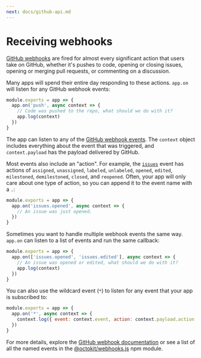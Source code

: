 ```yaml
---
next: docs/github-api.md
---
```


# Receiving webhooks

[GitHub webhooks](https://developer.github.com/webhooks/) are fired for almost every significant action that users take on GitHub, whether it's pushes to code, opening or closing issues, opening or merging pull requests, or commenting on a discussion.

Many apps will spend their entire day responding to these actions. `app.on` will listen for any GitHub webhook events:

```js
module.exports = app => {
  app.on('push', async context => {
    // Code was pushed to the repo, what should we do with it?
    app.log(context)
  })
}
```

The app can listen to any of the [GitHub webhook events](https://developer.github.com/webhooks/#events). The `context` object includes everything about the event that was triggered, and `context.payload` has the payload delivered by GitHub.

Most events also include an "action". For example, the [`issues`](https://developer.github.com/v3/activity/events/types/#issuesevent) event has actions of `assigned`, `unassigned`, `labeled`, `unlabeled`, `opened`, `edited`, `milestoned`, `demilestoned`, `closed`, and `reopened`. Often, your app will only care about one type of action, so you can append it to the event name with a `.`:

```js
module.exports = app => {
  app.on('issues.opened', async context => {
    // An issue was just opened.
  })
}
```

Sometimes you want to handle multiple webhook events the same way. `app.on` can listen to a list of events and run the same callback:

```js
module.exports = app => {
  app.on(['issues.opened', 'issues.edited'], async context => {
    // An issue was opened or edited, what should we do with it?
    app.log(context)
  })
}
```

You can also use the wildcard event (`*`) to listen for any event that your app is subscribed to:

```js
module.exports = app => {
  app.on('*', async context => {
    context.log({ event: context.event, action: context.payload.action })
  })
}
```

For more details, explore the [GitHub webhook documentation](https://developer.github.com/webhooks/#events) or see a list of all the named events in the [@octokit/webhooks.js](https://github.com/octokit/webhooks.js/blob/master/lib/webhook-names.json) npm module.
